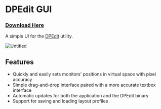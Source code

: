 # DPEdit GUI
### [Download Here](https://github.com/programmer2514/DPEdit-GUI/releases/latest/download/DPEdit-GUI.exe)

A simple UI for the [DPEdit](https://github.com/programmer2514/DPEdit) utility.

![Untitled](https://user-images.githubusercontent.com/43104632/198684389-6fd01201-dc41-445f-9cf3-4081eb311e55.png)

## Features
* Quickly and easily sets monitors' positions in virtual space with pixel accuracy
* Simple drag-and-drop interface paired with a more accurate textbox interface
* Automatic updates for both the application and the DPEdit binary
* Support for saving and loading layout profiles